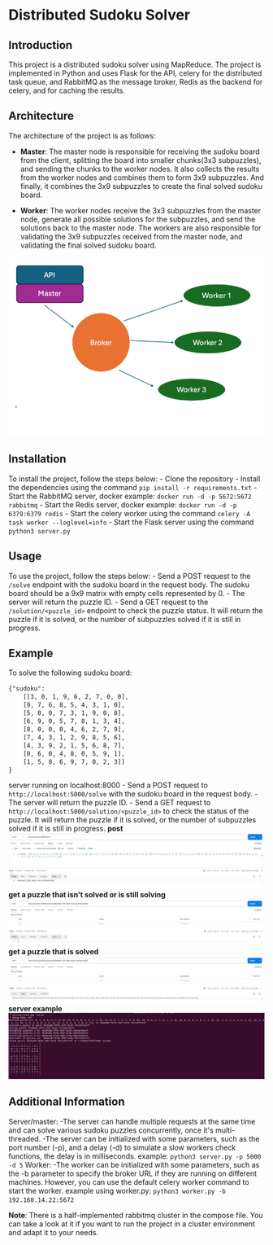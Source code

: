 # Distributed Sudoku Solver

## Introduction
This project is a distributed sudoku solver using MapReduce. The project is implemented in Python and uses Flask for the API, celery for the distributed task queue, and RabbitMQ as the message broker, Redis as the backend for celery, and for caching the results.

## Architecture
The architecture of the project is as follows:

- **Master**: The master node is responsible for receiving the sudoku board from the client, splitting the board into smaller chunks(3x3 subpuzzles), and sending the chunks to the worker nodes. It also collects the results from the worker nodes and combines them to form 3x9 subpuzzles. And finally, it combines the 3x9 subpuzzles to create the final solved sudoku board.

- **Worker**: The worker nodes receive the 3x3 subpuzzles from the master node, generate all possible solutions for the subpuzzles, and send the solutions back to the master node. The workers are also responsible for validating the 3x9 subpuzzles received from the master node, and validating the final solved sudoku board.

![Architecture](./readme/arch.png)

## Installation
To install the project, follow the steps below:
    - Clone the repository
    - Install the dependencies using the command `pip install -r requirements.txt`
    - Start the RabbitMQ server, docker example: `docker run -d -p 5672:5672 rabbitmq`
    - Start the Redis server, docker example: `docker run -d -p 6379:6379 redis`
    - Start the celery worker using the command `celery -A task worker --loglevel=info`
    - Start the Flask server using the command `python3 server.py`

## Usage
To use the project, follow the steps below:
    - Send a POST request to the `/solve` endpoint with the sudoku board in the request body. The sudoku board should be a 9x9 matrix with empty cells represented by 0.
    - The server will return the puzzle ID.
    - Send a GET request to the `/solution/<puzzle_id>` endpoint to check the puzzle status. It will return the puzzle if it is solved, or the number of subpuzzles solved if it is still in progress.

## Example
To solve the following sudoku board:
```
{"sudoku": 
    [[3, 0, 1, 9, 6, 2, 7, 0, 0], 
    [9, 7, 6, 8, 5, 4, 3, 1, 0], 
    [5, 0, 0, 7, 3, 1, 9, 0, 8], 
    [6, 9, 0, 5, 7, 8, 1, 3, 4], 
    [8, 0, 0, 0, 4, 6, 2, 7, 9], 
    [7, 4, 3, 1, 2, 9, 8, 5, 6], 
    [4, 3, 9, 2, 1, 5, 6, 8, 7], 
    [0, 6, 0, 4, 8, 0, 5, 9, 1], 
    [1, 5, 8, 6, 9, 7, 0, 2, 3]]
}
```
server running on localhost:8000
    - Send a POST request to `http://localhost:5000/solve` with the sudoku board in the request body.
    - The server will return the puzzle ID.
    - Send a GET request to `http://localhost:5000/solution/<puzzle_id>` to check the status of the puzzle. It will return the puzzle if it is solved, or the number of subpuzzles solved if it is still in progress.
    **post**
    ![Post request](./readme/postsolve.png)
    **get a puzzle that isn't solved or is still solving**
    ![Get unsolved request](./readme/getnotsolved.png)
    **get a puzzle that is solved**
    ![Get solved request](./readme/getsolved.png)
    **server example**
    ![Server example](./readme/serverexe.png)
## Additional Information
Server/master:
    -The server can handle multiple requests at the same time and can solve various sudoku puzzles concurrently, once it's multi-threaded.
    -The server can be initialized with some parameters, such as the port number (-p), and a delay (-d) to simulate a slow workers check functions, the delay is in milliseconds.
    example: `python3 server.py -p 5000 -d 5` 
Worker:
    -The worker can be initialized with some parameters, such as the -b parameter to specify the broker URL if they are running on different machines. However, you can use the default celery worker command to start the worker.
    example using worker.py: `python3 worker.py -b 192.168.14.22:5672`

**Note**: There is a half-implemented rabbitmq cluster in the compose file. You can take a look at it if you want to run the project in a cluster environment and adapt it to your needs.
